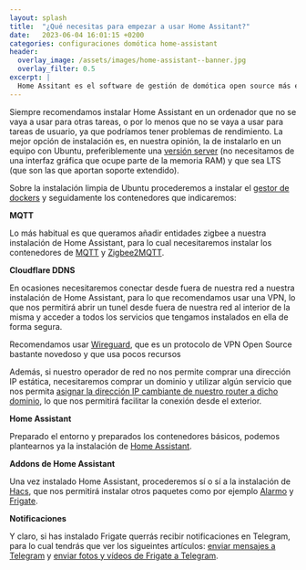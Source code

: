 ```yaml
---
layout: splash 
title:  "¿Qué necesitas para empezar a usar Home Assitant?"
date:   2023-06-04 16:01:15 +0200
categories: configuraciones domótica home-assistant
header:
  overlay_image: /assets/images/home-assistant--banner.jpg
  overlay_filter: 0.5 
excerpt: |
  Home Assitant es el software de gestión de domótica open source más extendido, pero puede ser difícil de configurar para un usuario nobel. 
---
```

Siempre recomendamos instalar Home Assistant en un ordenador que no se vaya a usar para otras tareas, o por lo menos que no se vaya a usar para tareas de usuario, ya que podríamos tener problemas de rendimiento. La mejor opción de instalación es, en nuestra opinión, la de instalarlo en un equipo con Ubuntu, preferiblemente una [versión server](https://ubuntu.com/download/server) (no necesitamos de una interfaz gráfica que ocupe parte de la memoria RAM) y que sea LTS (que son las que aportan soporte extendido).

Sobre la instalación limpia de Ubuntu procederemos a instalar el [gestor de dockers](https://docs.docker.com/engine/install/ubuntu/) y seguidamente los contenedores que indicaremos:

**MQTT**

Lo más habitual es que queramos añadir entidades zigbee a nuestra instalación de Home Assistant, para lo cual necesitaremos instalar los contenedores de [MQTT](https://www.manelrodero.com/blog/instalacion-de-mosquitto-mqtt-broker-en-docker) y [Zigbee2MQTT](https://www.manelrodero.com/blog/instalacion-de-zigbee2mqtt-en-docker).

**Cloudflare DDNS**

En ocasiones necesitaremos conectar desde fuera de nuestra red a nuestra instalación de Home Assistant, para lo que recomendamos usar una VPN, lo que nos permitirá abrir un tunel desde fuera de nuestra red al interior de la misma y acceder a todos los servicios que tengamos instalados en ella de forma segura.

Recomendamos usar [Wireguard](https://www.manelrodero.com/blog/instalacion-de-wireguard-en-docker), que es un protocolo de VPN Open Source bastante novedoso y que usa pocos recursos

Además, si nuestro operador de red no nos permite comprar una dirección IP estática, necesitaremos comprar un dominio y utilizar algún servicio que nos permita [asignar la dirección IP cambiante de nuestro router a dicho dominio](https://www.manelrodero.com/blog/dns-dinamico-gratuito-usando-cloudflare), lo que nos permitirá facilitar la conexión desde el exterior.

**Home Assistant**

Preparado el entorno y preparados los contenedores básicos, podemos plantearnos ya la instalación de [Home Assistant](https://www.manelrodero.com/blog/instalacion-de-home-assistant-en-docker).

**Addons de Home Assistant**

Una vez instalado Home Assistant, procederemos sí o sí a la instalación de [Hacs](https://www.manelrodero.com/blog/instalacion-de-hacs-en-home-assistant-docker), que nos permitirá instalar otros paquetes como por ejemplo [Alarmo](https://www.youtube.com/watch?v=hkpYFFxZ-G4) y [Frigate](https://www.youtube.com/watch?v=w0EEM9H8hBk).

**Notificaciones**

Y claro, si has instalado Frigate querrás recibir notificaciones en Telegram, para lo cual tendrás que ver los sigueintes artículos: [enviar mensajes a Telegram](/configuraciones/domótica/home-assistant/enviar-mensajes-a-telegram-desde-home-assistant) y [enviar fotos y vídeos de Frigate a Telegram](/configuraciones/domótica/home-assistant/frigate/enviar-fotos-y-videos-de-frigate-a-telegram-desde-home-assistant).




